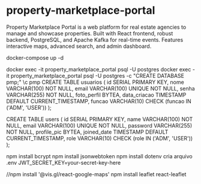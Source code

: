# property-marketplace-portal
Property Marketplace Portal is a web platform for real estate agencies to manage and showcase properties. Built with React frontend, robust backend, PostgreSQL, and Apache Kafka for real-time events. Features interactive maps, advanced search, and admin dashboard.

docker-compose up -d

docker exec -it property_marketplace_portal psql -U postgres
docker exec -it property_marketplace_portal psql -U postgres -c "CREATE DATABASE pmp;"
\c pmp
CREATE TABLE usuarios (
    id SERIAL PRIMARY KEY,
    nome VARCHAR(100) NOT NULL,
    email VARCHAR(100) UNIQUE NOT NULL,
    senha VARCHAR(255) NOT NULL,
    foto_perfil BYTEA,
    data_criacao TIMESTAMP DEFAULT CURRENT_TIMESTAMP,
    funcao VARCHAR(10) CHECK (funcao IN ('ADM', 'USER'))
);

CREATE TABLE users (
    id SERIAL PRIMARY KEY,
    name VARCHAR(100) NOT NULL,
    email VARCHAR(100) UNIQUE NOT NULL,
    password VARCHAR(255) NOT NULL,
    profile_pic BYTEA,
    joined_date TIMESTAMP DEFAULT CURRENT_TIMESTAMP,
    role VARCHAR(10) CHECK (role IN ('ADM', 'USER'))
);

npm install bcrypt
npm install jsonwebtoken
npm install dotenv
cria arquivo .env
JWT_SECRET_KEY=your-secret-key-here

//npm install '@vis.gl/react-google-maps'
npm install leaflet react-leaflet